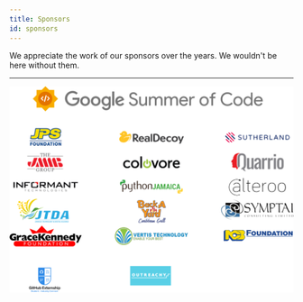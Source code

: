 ```yaml
---
title: Sponsors
id: sponsors
---
```


We appreciate the work of our sponsors over the years. We wouldn't be here without them.

---

![image](../../static/img/introduction/sponsors-list.png)
